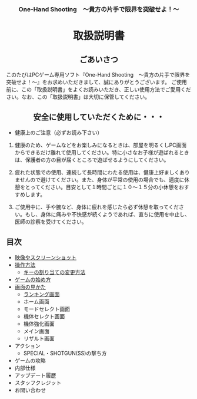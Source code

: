<h3 align="center">One-Hand Shooting　〜貴方の片手で限界を突破せよ！〜</h3>
<h1 align="center">取扱説明書</h1>
<h2 align="center">ごあいさつ</h2>
このたびはPCゲーム専用ソフト『One-Hand Shooting　〜貴方の片手で限界を突破せよ！〜』をお求めいただきまして、誠にありがとうございます。
ご使用前に、この「取扱説明書」をよくお読みいただき、正しい使用方法でご愛用ください。なお、この「取扱説明書」は大切に保管してください。
<h2 align="center">安全に使用していただくために・・・</h2>

- 健康上のご注意（必ずお読み下さい）
1. 健康のため、ゲームなどをお楽しみになるときは、部屋を明るくしPC画面からできるだけ離れて使用してください。特に小さなお子様が遊ばれるときは、保護者の方の目が届くところで遊ばせるようにしてください。

1. 疲れた状態での使用、連続して長時間にわたる使用は、健康上好ましくありませんので避けてください。また、身体が平常の使用の場合でも、適度に休憩をとってください。目安として１時間ごとに１０〜１５分の小休憩をおすすめします。

1. ご使用中に、手や腕など、身体に疲れを感じたら必ず休憩を取ってください。もし、身体に痛みや不快感が続くようであれば、直ちに使用を中止し、医師の診察を受けてください。

<h2>目次</h2>

- [映像やスクリーンショット](https://github.com/Hiraryo/One-Hand_Shooting/wiki)
- [操作方法](https://github.com/Hiraryo/One-Hand_Shooting/wiki/%E6%93%8D%E4%BD%9C%E6%96%B9%E6%B3%95---Controls)
  - [キーの割り当ての変更方法](https://github.com/Hiraryo/One-Hand_Shooting/wiki/%E3%82%AD%E3%83%BC%E3%81%AE%E5%89%B2%E3%82%8A%E5%BD%93%E3%81%A6%E3%81%AE%E5%A4%89%E6%9B%B4%E6%96%B9%E6%B3%95)
- [ゲームの始め方](https://github.com/Hiraryo/One-Hand_Shooting/wiki/%E3%82%B2%E3%83%BC%E3%83%A0%E3%81%AE%E5%A7%8B%E3%82%81%E6%96%B9---Getting-Started)
- [画面の見かた](https://github.com/Hiraryo/One-Hand_Shooting/wiki/%E7%94%BB%E9%9D%A2%E3%81%AE%E8%A6%8B%E3%81%8B%E3%81%9F---Game-Screen)
  - [ランキング画面](https://github.com/Hiraryo/One-Hand_Shooting/wiki/%E7%94%BB%E9%9D%A2%E3%81%AE%E8%A6%8B%E3%81%8B%E3%81%9F---Game-Screen#%E3%83%A9%E3%83%B3%E3%82%AD%E3%83%B3%E3%82%B0%E7%94%BB%E9%9D%A2)
  - ホーム画面
  - モードセレクト画面
  - 機体セレクト画面
  - 機体強化画面
  - メイン画面
  - リザルト画面
- アクション
  - SPECIAL・SHOTGUN(SS)の撃ち方
- ゲームの攻略
- 内部仕様
- アップデート履歴
- スタッフクレジット
- お問い合わせ
